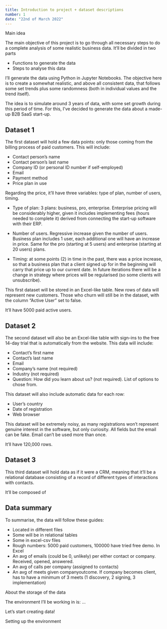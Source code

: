 ```yaml
---
title: Introduction to project + dataset descriptions
number: 1
date: "22nd of March 2022"
---
```

Main idea

The main objective of this project is to go through all necessary steps to do a complete analysis of some realistic business data. It’ll be divided in two parts

- Functions to generate the data
- Steps to analyse this data

I’ll generate the data using Python in Jupyter Notebooks. The objective here is to create a somewhat realistic, and above all consistent data, that follows some set trends plus some randomness (both in individual values and the trend itself).

The idea is to simulate around 3 years of data, with some set growth during this period of time. For this, I’ve decided to generate the data about a made-up B2B SaaS start-up.

## Dataset 1

The first dataset will hold a few data points: only those coming from the billing process of paid customers. This will include:

- Contact person’s name
- Contact person’s last name
- Company ID (or personal ID number if self-employed)
- Email
- Payment method
- Price plan in use

Regarding the price, it’ll have three variables: type of plan, number of users, timing.

- Type of plan: 3 plans: business, pro, enterprise. Enterprise pricing will be considerably higher, given it includes implementing fees (hours needed to complete it) derived from connecting the start-up software with their ERP.

- Number of users. Regressive increase given the number of users. Business plan includes 1 user, each additional one will have an increase in price. Same for the pro (starting at 5 users) and enterprise (starting at 20 users) plans.

- Timing: at some points (2) in time in the past, there was a price increase, so that a business plan that a client signed up for in the beginning will carry that price up to our current date. In future iterations there will be a change in strategy where prices will be regularised (so some clients will unsubscribe).

This first dataset will be stored in an Excel-like table. New rows of data will represent new customers. Those who churn will still be in the dataset, with the column “Active User” set to false.

It’ll have 5000 paid active users.

## Dataset 2

The second dataset will also be an Excel-like table with sign-ins to the free 14-day trial that is automatically from the website. This data will include:

- Contact’s first name
- Contact’s last name
- Email
- Company’s name (not required)
- Industry (not required)
- Question: How did you learn about us? (not required). List of options to chose from.

This dataset will also include automatic data for each row:

- User’s country
- Date of registration
- Web browser

This dataset will be extremely noisy, as many registrations won’t represent genuine interest in the software, but only curiosity. All fields but the email can be fake. Email can’t be used more than once.

It’ll have 120,000 rows.

## Dataset 3

This third dataset will hold data as if it were a CRM, meaning that it’ll be a relational database consisting of a record of different types of interactions with contacts.

It’ll be composed of

## Data summary

To summarise, the data will follow these guides:

- Located in different files
- Some will be in relational tables
- Some  in excel-csv files
- Rough numbers: 5000 paid customers, 100000 have tried free demo. In Excel
- An avg of emails (could be 0, unlikely) per either contact or company. Received, opened, answered.
- An avg of calls per company (assigned to contacts)
- An avg of meets given companyoutcome. If company becomes client, has to have a minimum of 3 meets (1 discovery, 2 signing, 3 implementation)

About the storage of the data

The environment I’ll be working in is: ...

Let’s start creating data!

Setting up the environment